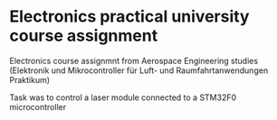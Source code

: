 # Electronics practical university course assignment

Electronics course assignmnt from Aerospace Engineering studies (Elektronik und Mikrocontroller für Luft- und Raumfahrtanwendungen Praktikum)

Task was to control a laser module connected to a STM32F0 microcontroller
